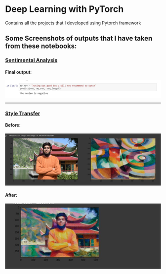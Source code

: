 # Deep Learning with PyTorch
Contains all the projects that I developed using Pytorch framework


## Some Screenshots of outputs that I have taken from these notebooks:
### [Sentimental Analysis](https://github.com/talha3111997/Pytorch-Projects/blob/master/Sentimental_Analysis_RNN_Exercise.ipynb)

#### Final output: 
![Alt text](https://github.com/talha3111997/Pytorch-Projects/blob/master/Screenshots/Sentimental%20Analysis.JPG?raw=true "Output of Sentimental Analysis using RNN in pytorch")

<hr>

### [Style Transfer](https://github.com/talha3111997/Pytorch-Projects/blob/master/Style_Transfer_Exercise_with_pytorch.ipynb)

#### Before: 
![Alt text](https://github.com/talha3111997/Pytorch-Projects/blob/master/Screenshots/styleTransfer0.JPG?raw=true "Output of Style Transfer with pytorch")


#### After:

![Alt text](https://github.com/talha3111997/Pytorch-Projects/blob/master/Screenshots/styleTransfer.JPG?raw=true "Output of Style Transfer with pytorch")
